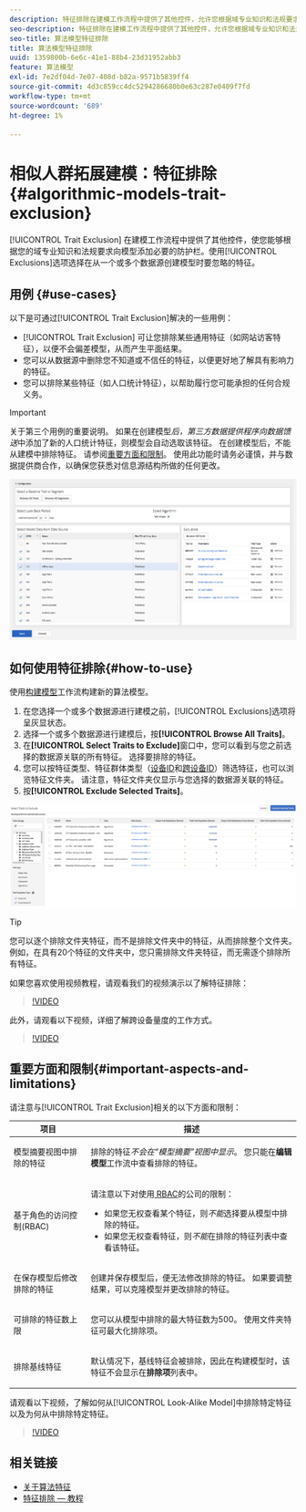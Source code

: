 ```yaml
---
description: 特征排除在建模工作流程中提供了其他控件，允许您根据域专业知识和法规要求向模型添加必要的防护栏。 使用排除项选项选择在从一个或多个数据源创建模型时要忽略的特征。
seo-description: 特征排除在建模工作流程中提供了其他控件，允许您根据域专业知识和法规要求向模型添加必要的防护栏。 使用排除项选项选择在从一个或多个数据源创建模型时要忽略的特征。
seo-title: 算法模型特征排除
title: 算法模型特征排除
uuid: 1359800b-6e6c-41e1-88b4-23d31952abb3
feature: 算法模型
exl-id: 7e2df04d-7e07-408d-b82a-9571b5839ff4
source-git-commit: 4d3c859cc4dc5294286680b0e63c287e0409f7fd
workflow-type: tm+mt
source-wordcount: '689'
ht-degree: 1%

---
```


# 相似人群拓展建模：特征排除 {#algorithmic-models-trait-exclusion}

[!UICONTROL Trait Exclusion] 在建模工作流程中提供了其他控件，使您能够根据您的域专业知识和法规要求向模型添加必要的防护栏。使用[!UICONTROL Exclusions]选项选择在从一个或多个数据源创建模型时要忽略的特征。

## 用例 {#use-cases}

以下是可通过[!UICONTROL Trait Exclusion]解决的一些用例：

* [!UICONTROL Trait Exclusion] 可让您排除某些通用特征（如网站访客特征），以便不会偏差模型，从而产生平面结果。
* 您可以从数据源中删除您不知道或不信任的特征，以便更好地了解具有影响力的特征。
* 您可以排除某些特征（如人口统计特征），以帮助履行您可能承担的任何合规义务。

>[!IMPORTANT]
>
>关于第三个用例的重要说明。 如果在创建模型&#x200B;*后，第三方数据提供程序向数据馈送*&#x200B;中添加了新的人口统计特征，则模型会自动选取该特征。 在创建模型后，不能从建模中排除特征。 请参阅[重要方面和限制](../../features/algorithmic-models/trait-exclusion-algo-models.md#important-aspects-and-limitations)。 使用此功能时请务必谨慎，并与数据提供商合作，以确保您获悉对信息源结构所做的任何更改。

![](assets/lam_exclude_traits.png)

## 如何使用特征排除{#how-to-use}

使用[构建模型](../../features/algorithmic-models/create-model.md#build-model)工作流构建新的算法模型。

1. 在您选择一个或多个数据源进行建模之前，[!UICONTROL Exclusions]选项将呈灰显状态。
2. 选择一个或多个数据源进行建模后，按&#x200B;**[!UICONTROL Browse All Traits]**。
3. 在&#x200B;**[!UICONTROL Select Traits to Exclude]**&#x200B;窗口中，您可以看到与您之前选择的数据源关联的所有特征。 选择要排除的特征。
4. 您可以按特征类型、特征群体类型（[设备ID](../../reference/ids-in-aam.md)和[跨设备ID](../../reference/ids-in-aam.md)）筛选特征，也可以浏览特征文件夹。 请注意，特征文件夹仅显示与您选择的数据源关联的特征。
5. 按&#x200B;**[!UICONTROL Exclude Selected Traits]**。

![特征排除](assets/trait-exclusions-browse-traits.png)

>[!TIP]
>
>您可以逐个排除文件夹特征，而不是排除文件夹中的特征，从而排除整个文件夹。 例如，在具有20个特征的文件夹中，您只需排除文件夹特征，而无需逐个排除所有特征。

如果您喜欢使用视频教程，请观看我们的视频演示以了解特征排除：

>[!VIDEO](https://video.tv.adobe.com/v/25569/?quality=12)

此外，请观看以下视频，详细了解跨设备量度的工作方式。

>[!VIDEO](https://video.tv.adobe.com/v/33445/?quality=12)

## 重要方面和限制{#important-aspects-and-limitations}

请注意与[!UICONTROL Trait Exclusion]相关的以下方面和限制：

<table id="table_BA5C3545BC9E4717BD567B00C803AA53"> 
 <thead> 
  <tr> 
   <th colname="col1" class="entry"> 项目 </th> 
   <th colname="col2" class="entry"> 描述 </th>
  </tr> 
 </thead>
 <tbody> 
  <tr> 
   <td colname="col1"> <p>模型摘要视图中排除的特征 </p> </td>
   <td colname="col2"> <p>排除的特征<i>不会在“模型摘要”视图中显示</i>。 您只能在<b><span class="uicontrol">编辑模型</span></b>工作流中查看排除的特征。 </p> </td>
  </tr> 
  <tr> 
   <td colname="col1"> <p>基于角色的访问控制(RBAC) </p> </td>
   <td colname="col2"> <p>请注意以下对使用<a href="../../features/administration/administration-overview.md#administration"> RBAC</a>的公司的限制： </p> <p>
     <ul id="ul_38A4056C235B428C822EA4A353893786"> 
      <li id="li_2624FB35581F4807B8530910D63FFDBF">如果您无权查看某个特征，则<i>不能</i>选择要从模型中排除的特征。 </li>
      <li id="li_3FD7A12AAAA8462EA84A760C05F20379">如果您无权查看特征，则<i>不能</i>在排除的特征列表中查看该特征。 </li>
     </ul> </p> </td>
  </tr> 
  <tr> 
   <td colname="col1"> <p>在保存模型后修改排除的特征 </p> </td>
   <td colname="col2"> <p>创建并保存模型后，便无法修改排除的特征。 如果要调整结果，可以克隆模型并更改排除的特征。 </p> </td>
  </tr> 
  <tr> 
   <td colname="col1"> <p>可排除的特征数上限 </p> </td>
   <td colname="col2"> <p>您可以从模型中排除的最大特征数为500。 使用文件夹特征可最大化排除项。 </p> </td>
  </tr> 
  <tr> 
   <td colname="col1"> <p>排除基线特征 </p> </td>
   <td colname="col2"> <p>默认情况下，基线特征会被排除，因此在构建模型时，该特征不会显示在<b><span class="uicontrol">排除项</span></b>列表中。 </p> </td>
  </tr>
 </tbody>
</table>

请观看以下视频，了解如何从[!UICONTROL Look-Alike Model]中排除特定特征以及为何从中排除特定特征。

>[!VIDEO](https://video.tv.adobe.com/v/25569/)

## 相关链接

* [关于算法特征](/help/using/features/algorithmic-models/understanding-models.md)
* [特征排除 — 教程](https://helpx.adobe.com/audience-manager/kt/using/excluding-traits-look-alike-model-feature-video-use.html)
